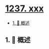 # [1237. xxx](https://github.com/Tdahuyou/TNotes.leetcode/tree/main/notes/1237.%20xxx)

<!-- region:toc -->

- [1. 📝 概述](#1--概述)

<!-- endregion:toc -->

## 1. 📝 概述
